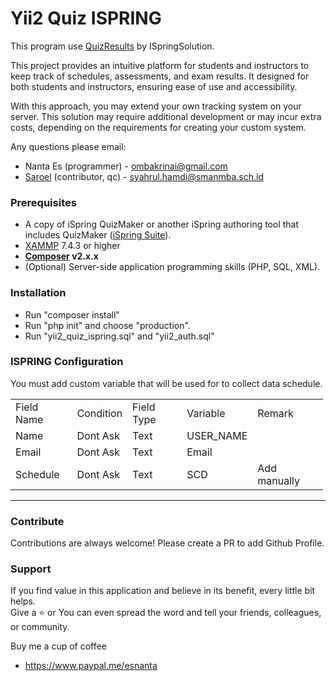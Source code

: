 <h1>
    <strong>Yii2 Quiz ISPRING</strong>
</h1>
<p>
    This program use
    <a href="https://github.com/ispringsolutions/QuizResults">QuizResults</a>
    by ISpringSolution.
</p>
<p>
    This project provides an intuitive platform for students and instructors
    to keep track of schedules, assessments, and exam results. It designed
    for both students and instructors, ensuring ease of use and accessibility.
</p>
<p>
    With this approach, you may extend your own tracking system on your server.
    This solution may require additional development or may incur extra costs,
    depending on the requirements for creating your custom system.
</p>

<p>
    Any questions please email:
</p>

* Nanta Es (programmer) - ombakrinai@gmail.com
* [Saroel](https://github.com/saroel01) (contributor, qc) - syahrul.hamdi@smanmba.sch.id

<h3>
    <strong>Prerequisites</strong>
</h3>
<ul>
    <li>
        A copy of iSpring QuizMaker or another iSpring authoring tool that includes
        QuizMaker (<a href="https://www.ispringsolutions.com/">iSpring Suite</a>).
    </li>
    <li>
        <a href="https://www.apachefriends.org/">XAMMP</a>
        7.4.3 or higher
    </li>
    <li>
        <strong><a href="https://getcomposer.org/">Composer</a>&nbsp;v2.x.x</strong>
    </li>
    <li>
        (Optional) Server-side application programming skills (PHP, SQL, XML).
    </li>
</ul>
<h3>
    <strong>Installation</strong>
</h3>
<ul>
    <li>
        Run "composer install"
    </li>
    <li>
        Run "php init" and choose "production".
    </li>
    <li>
        Run "yii2_quiz_ispring.sql" and "yii2_auth.sql"
    </li>
</ul>
<h3>
    <strong>ISPRING Configuration</strong>
</h3>
<p>
    You must add custom variable that will be used for to collect data schedule.
</p>

<div>
    <table style="width:500px;">
        <tbody>
            <tr>
                <td>Field Name</td>
                <td>Condition</td>
                <td>Field Type</td>
                <td>Variable</td>
                <td>Remark</td>
            </tr>
            <tr>
                <td>Name</td>
                <td>Dont Ask</td>
                <td>Text</td>
                <td>USER_NAME</td>
                <td>&nbsp;</td>
            </tr>
            <tr>
                <td>Email</td>
                <td>Dont Ask</td>
                <td>Text</td>
                <td>Email</td>
                <td>&nbsp;</td>
            </tr>
            <tr>
                <td>Schedule</td>
                <td>Dont Ask</td>
                <td>Text</td>
                <td>SCD</td>
                <td>Add manually</td>
            </tr>
        </tbody>
    </table>
</div>

<hr>

<h3>Contribute</h3>
Contributions are always welcome! Please create a PR to add Github Profile.

<h3>Support</h3>
<p>If you find value in this application and believe in its benefit, every little bit helps. <br>
Give a ⭐️ or You can even spread the word and tell your friends, colleagues, or community.</p>

<p>Buy me a cup of coffee</p>

<ul>
	<li><a href="https://www.paypal.me/esnanta">https://www.paypal.me/esnanta</a></li>
</ul>
